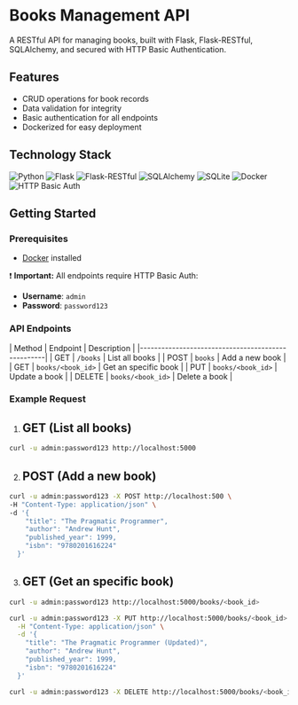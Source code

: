 # Books Management API

A RESTful API for managing books, built with Flask, Flask-RESTful, SQLAlchemy, and secured with HTTP Basic Authentication.

## Features 

- CRUD operations for book records
- Data validation for integrity
- Basic authentication for all endpoints
- Dockerized for easy deployment

## Technology Stack

![Python](https://img.shields.io/badge/Python-3.9-blue?logo=python)
![Flask](https://img.shields.io/badge/Flask-2.x-green?logo=flask)
![Flask-RESTful](https://img.shields.io/badge/Flask--RESTful-API-lightgrey)
![SQLAlchemy](https://img.shields.io/badge/SQLAlchemy-ORM-red?logo=sqlalchemy)
![SQLite](https://img.shields.io/badge/SQLite-Database-blue?logo=sqlite)
![Docker](https://img.shields.io/badge/Docker-Container-2496ED?logo=docker)
![HTTP Basic Auth](https://img.shields.io/badge/Auth-Basic-lightgrey)

## Getting Started

### Prerequisites

- [Docker](https://www.docker.com/get-started) installed

 ❗ **Important:**  All endpoints require HTTP Basic Auth:

- **Username**: `admin`
- **Password**: `password123`

### API Endpoints

| Method | Endpoint          | Description          |
|---------------------------------------------------|
| GET    | `/books`          | List all books       |
| POST   | `books`           | Add a new book       |
| GET    | `books/<book_id>` | Get an specific book |
| PUT    | `books/<book_id>` | Update a book        |
| DELETE | `books/<book_id>` | Delete a book        |

### Example Request

1. ## GET (List all books)
```sh
curl -u admin:password123 http://localhost:5000
```

2. ## POST (Add a new book)
```sh
curl -u admin:password123 -X POST http://localhost:500 \
-H "Content-Type: application/json" \
-d '{
    "title": "The Pragmatic Programmer",
    "author": "Andrew Hunt",
    "published_year": 1999,
    "isbn": "9780201616224"
  }'
```

3. ## GET (Get an specific book)
```sh
curl -u admin:password123 http://localhost:5000/books/<book_id>
```

```sh
curl -u admin:password123 -X PUT http://localhost:5000/books/<book_id> \
  -H "Content-Type: application/json" \
  -d '{
    "title": "The Pragmatic Programmer (Updated)",
    "author": "Andrew Hunt",
    "published_year": 1999,
    "isbn": "9780201616224"
  }'
```

```sh
curl -u admin:password123 -X DELETE http://localhost:5000/books/<book_id>
```
